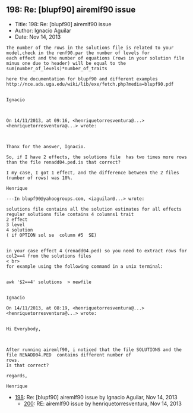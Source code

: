 ## 198: Re: [blupf90] airemlf90 issue

- Title: 198: Re: [blupf90] airemlf90 issue
- Author: Ignacio Aguilar
- Date: Nov 14, 2013
```
The number of the rows in the solutions file is related to your model,check in the renf90.par the number of levels for
each effect and the number of equations (rows in your solution file minus one due to header) will be equal to the
sum(number_of_levels)*number_of_traits

here the documentation for blupf90 and different examples
http://nce.ads.uga.edu/wiki/lib/exe/fetch.php?media=blupf90.pdf


Ignacio


  
On 14/11/2013, at 09:16, <henriquetorresventura@...> <henriquetorresventura@...> wrote:



Thanx for the answer, Ignacio. 

So, if I have 2 effects, the solutions file  has two times more rows than the file renadd04.ped.is that correct? 

I my case, I got 1 effect, and the difference between the 2 files (number of rows) was 10%. 

Henrique

---In blupf90@yahoogroups.com, <iaguilar@...> wrote:

solutions file contains all the solution estimates for all effects
regular solutions file contains 4 columns1 trait
2 effect
3 level
4 solution
( if OPTION sol se  column #5  SE) 


in your case effect 4 (renadd04.ped) so you need to extract rows for col2==4 from the solutions files
< br>
for example using the following command in a unix terminal: 


awk '$2==4' solutions  > newfile


Ignacio 

On 14/11/2013, at 08:19, <henriquetorresventura@...> <henriquetorresventura@...> wrote:


Hi Everybody, 

 

After running airemlf90, i noticed that the file SOLUTIONS and the file RENADD04.PED  contains different number of
rows.
Is that correct? 

regards, 

Henrique
```

- [198](0198.md): Re: [blupf90] airemlf90 issue by Ignacio Aguilar, Nov 14, 2013
    - [200](0200.md): RE: airemlf90 issue by henriquetorresventura, Nov 14, 2013

